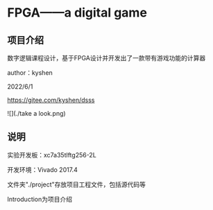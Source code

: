 # FPGA——a digital game

## 项目介绍

数字逻辑课程设计，基于FPGA设计并开发出了一款带有游戏功能的计算器

author：kyshen

2022/6/1

https://gitee.com/kyshen/dsss

![](./take a look.png)

## 说明

实验开发板：xc7a35tlftg256-2L

开发环境：Vivado 2017.4

文件夹"./project"存放项目工程文件，包括源代码等

Introduction为项目介绍

